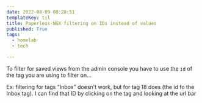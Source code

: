 ```yaml
---
date: 2022-08-09 08:28:51
templateKey: til
title: Paperless-NGX filtering on IDs instead of values
published: True
tags:
  - homelab
  - tech

---
```


To filter for saved views from the admin console you have to use the `id` of
the tag you are using to filter on...

Ex: filtering for tags "Inbox" doesn't work, but for tag 18 does (the id fo the
Inbox tag). I can find that ID by clicking on the tag and looking at the url
bar
